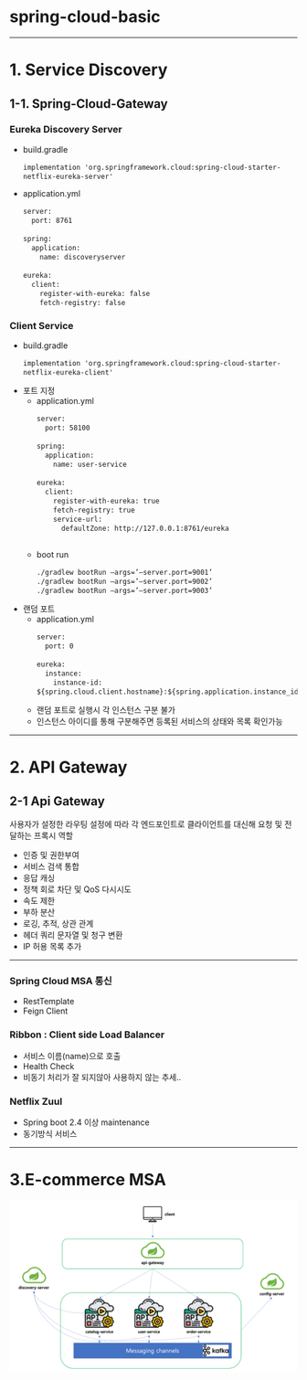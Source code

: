 # spring-cloud-basic

---
# 1. Service Discovery

## 1-1. Spring-Cloud-Gateway

### Eureka Discovery Server
- build.gradle
    ```
    implementation 'org.springframework.cloud:spring-cloud-starter-netflix-eureka-server'
    ```
- application.yml
    ```
    server:
      port: 8761
    
    spring:
      application:
        name: discoveryserver
    
    eureka:
      client:
        register-with-eureka: false
        fetch-registry: false
    ```
### Client Service
- build.gradle
    ```
    implementation 'org.springframework.cloud:spring-cloud-starter-netflix-eureka-client'
    ```
- 포트 지정
  - application.yml
    ```
    server:
      port: 58100
    
    spring:
      application:
        name: user-service
    
    eureka:
      client:
        register-with-eureka: true
        fetch-registry: true
        service-url:
          defaultZone: http://127.0.0.1:8761/eureka
          
    ```
  - boot run 
    ```
    ./gradlew bootRun —args=’—server.port=9001’
    ./gradlew bootRun —args=’—server.port=9002’
    ./gradlew bootRun —args=’—server.port=9003’
    ```
- 랜덤 포트
  - application.yml
    ```
    server:
      port: 0
      
    eureka:
      instance:
        instance-id: ${spring.cloud.client.hostname}:${spring.application.instance_id:${random.value}}
    ```
  - 랜덤 포트로 실행시 각 인스턴스 구분 불가
  - 인스턴스 아이디를 통해 구분해주면 등록된 서비스의 상태와 목록 확인가능
---
# 2. API Gateway
## 2-1 Api Gateway
사용자가 설정한 라우팅 설정에 따라 각 엔드포인트로 클라이언트를 대신해 요청 및 전달하는 프록시 역할
- 인증 및 권한부여
- 서비스 검색 통합
- 응답 캐싱
- 정책 회로 차단 및 QoS 다시시도
- 속도 제한
- 부하 분산
- 로깅, 추적, 상관 관계
- 헤더 쿼리 문자열 및 청구 변환
- IP 허용 목록 추가
---
### Spring Cloud MSA 통신
- RestTemplate
- Feign Client

### Ribbon : Client side Load Balancer
- 서비스 이름(name)으로 호출
- Health Check
- 비동기 처리가 잘 되지않아 사용하지 않는 추세..

### Netflix Zuul
- Spring boot 2.4 이상 maintenance
- 동기방식 서비스

---
# 3.E-commerce MSA
![img.png](img.png)

